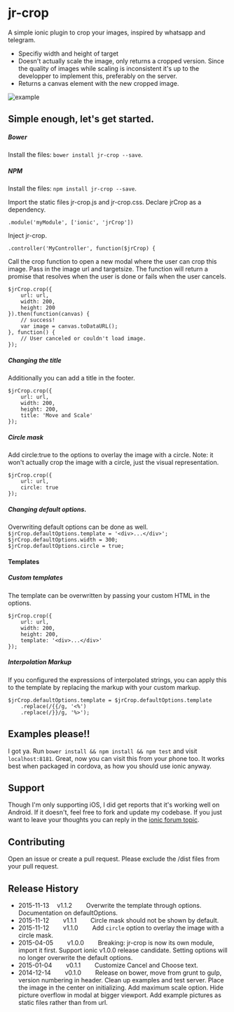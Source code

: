 jr-crop
======

A simple ionic plugin to crop your images, inspired by whatsapp and telegram.
* Specifiy width and height of target
* Doesn't actually scale the image, only returns a cropped version. Since the quality of images while scaling is inconsistent it's up to the developper to implement this, preferably on the server.
* Returns a canvas element with the new cropped image.

![example](/example.jpg)

## Simple enough, let's get started.

##### Bower
Install the files: `bower install jr-crop --save`.

##### NPM
Install the files: `npm install jr-crop --save`.

Import the static files jr-crop.js and jr-crop.css. Declare jrCrop as a dependency.
```
.module('myModule', ['ionic', 'jrCrop'])
```
Inject jr-crop.
```
.controller('MyController', function($jrCrop) {
```

Call the crop function to open a new modal where the user can crop this image. Pass in the image url and targetsize. The function will return a promise that resolves when the user is done or fails when the user cancels.
```
$jrCrop.crop({
    url: url,
    width: 200,
    height: 200
}).then(function(canvas) {
    // success!
    var image = canvas.toDataURL();
}, function() {
    // User canceled or couldn't load image.
});
```

##### Changing the title
Additionally you can add a title in the footer.
```
$jrCrop.crop({
    url: url,
    width: 200,
    height: 200,
    title: 'Move and Scale'
});
```

##### Circle mask
Add circle:true to the options to overlay the image with a circle. Note: it won't actually crop the image with a circle, just the visual representation.
```
$jrCrop.crop({
    url: url,
    circle: true
});
```

##### Changing default options.
Overwriting default options can be done as well.  
`$jrCrop.defaultOptions.template = '<div>...</div>';`  
`$jrCrop.defaultOptions.width = 300;`  
`$jrCrop.defaultOptions.circle = true;`

#### Templates

##### Custom templates
The template can be overwritten by passing your custom HTML in the options.
```
$jrCrop.crop({
    url: url,
    width: 200,
    height: 200,
    template: '<div>...</div>'
});
```

##### Interpolation Markup
If you configured the expressions of interpolated strings, you can apply this to the template by replacing the markup with your custom markup.
```
$jrCrop.defaultOptions.template = $jrCrop.defaultOptions.template
    .replace(/{{/g, '<%')
    .replace(/}}/g, '%>');
```

## Examples please!!
I got ya. Run `bower install && npm install && npm test` and visit `localhost:8181`. Great, now you can visit this from your phone too. It works best when packaged in cordova, as how you should use ionic anyway.

## Support
Though I'm only supporting iOS, I did get reports that it's working well on Android. If it doesn't, feel free to fork and update my codebase. If you just want to leave your thoughts you can reply in the [ionic forum topic](http://forum.ionicframework.com/t/sharing-my-photo-crop-plugin/4961).

## Contributing
Open an issue or create a pull request. Please exclude the /dist files from your pull request.

## Release History
* 2015-11-13   v1.1.2   Overwrite the template through options. Documentation on defaultOptions.
* 2015-11-12   v1.1.1   Circle mask should not be shown by default.
* 2015-11-12   v1.1.0   Add `circle` option to overlay the image with a circle mask.
* 2015-04-05   v1.0.0   Breaking: jr-crop is now its own module, import it first. Support ionic v1.0.0 release candidate. Setting options will no longer overwrite the default options.
* 2015-01-04   v0.1.1   Customize Cancel and Choose text.
* 2014-12-14   v0.1.0   Release on bower, move from grunt to gulp, version numbering in header. Clean up examples and test server. Place the image in the center on initializing. Add maximum scale option. Hide picture overflow in modal at bigger viewport. Add example pictures as static files rather than from url.